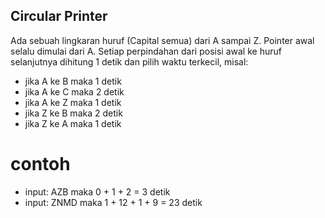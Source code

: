 ## Circular Printer

Ada sebuah lingkaran huruf (Capital semua) dari A sampai Z. Pointer awal selalu dimulai dari A. Setiap perpindahan dari posisi awal ke huruf selanjutnya dihitung 1 detik dan pilih waktu terkecil, misal:
- jika A ke B maka 1 detik
- jika A ke C maka 2 detik
- jika A ke Z maka 1 detik
- jika Z ke B maka 2 detik
- jika Z ke A maka 1 detik

# contoh
- input: AZB maka 0 + 1 + 2 = 3 detik
- input: ZNMD maka 1 + 12 + 1 + 9 = 23 detik